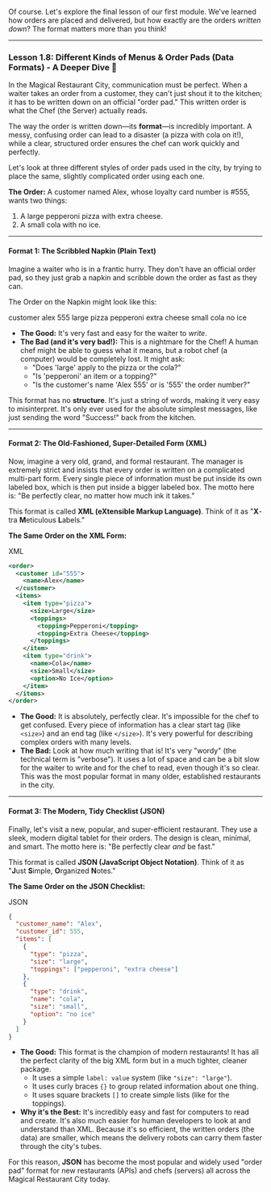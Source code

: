 Of course. Let's explore the final lesson of our first module. We've learned how orders are placed and delivered, but how exactly are the orders _written down_? The format matters more than you think!

---

### **Lesson 1.8: Different Kinds of Menus & Order Pads (Data Formats) - A Deeper Dive 📄**

In the Magical Restaurant City, communication must be perfect. When a waiter takes an order from a customer, they can't just shout it to the kitchen; it has to be written down on an official "order pad." This written order is what the Chef (the Server) actually reads.

The way the order is written down—its **format**—is incredibly important. A messy, confusing order can lead to a disaster (a pizza with cola on it!), while a clear, structured order ensures the chef can work quickly and perfectly.

Let's look at three different styles of order pads used in the city, by trying to place the same, slightly complicated order using each one.

**The Order:** A customer named Alex, whose loyalty card number is #555, wants two things:

1. A large pepperoni pizza with extra cheese.
2. A small cola with no ice.

---

#### **Format 1: The Scribbled Napkin (Plain Text)**

Imagine a waiter who is in a frantic hurry. They don't have an official order pad, so they just grab a napkin and scribble down the order as fast as they can.

The Order on the Napkin might look like this:

customer alex 555 large pizza pepperoni extra cheese small cola no ice

- **The Good:** It's very fast and easy for the waiter to _write_.
- **The Bad (and it's very bad!):** This is a nightmare for the Chef! A human chef might be able to guess what it means, but a robot chef (a computer) would be completely lost. It might ask:
    - "Does 'large' apply to the pizza or the cola?"
    - "Is 'pepperoni' an item or a topping?"
    - "Is the customer's name 'Alex 555' or is '555' the order number?"

This format has no **structure**. It's just a string of words, making it very easy to misinterpret. It's only ever used for the absolute simplest messages, like just sending the word "Success!" back from the kitchen.

---

#### **Format 2: The Old-Fashioned, Super-Detailed Form (XML)**

Now, imagine a very old, grand, and formal restaurant. The manager is extremely strict and insists that every order is written on a complicated multi-part form. Every single piece of information must be put inside its own labeled box, which is then put inside a bigger labeled box. The motto here is: "Be perfectly clear, no matter how much ink it takes."

This format is called **XML (eXtensible Markup Language)**. Think of it as "**X**-tra **M**eticulous **L**abels."

**The Same Order on the XML Form:**

XML

```XML
<order>
  <customer id="555">
    <name>Alex</name>
  </customer>
  <items>
    <item type="pizza">
      <size>Large</size>
      <toppings>
        <topping>Pepperoni</topping>
        <topping>Extra Cheese</topping>
      </toppings>
    </item>
    <item type="drink">
      <name>Cola</name>
      <size>Small</size>
      <option>No Ice</option>
    </item>
  </items>
</order>
```

- **The Good:** It is absolutely, perfectly clear. It's impossible for the chef to get confused. Every piece of information has a clear start tag (like `<size>`) and an end tag (like `</size>`). It's very powerful for describing complex orders with many levels.
- **The Bad:** Look at how much writing that is! It's very "wordy" (the technical term is "verbose"). It uses a lot of space and can be a bit slow for the waiter to write and for the chef to read, even though it's so clear. This was the most popular format in many older, established restaurants in the city.

---

#### **Format 3: The Modern, Tidy Checklist (JSON)**

Finally, let's visit a new, popular, and super-efficient restaurant. They use a sleek, modern digital tablet for their orders. The design is clean, minimal, and smart. The motto here is: "Be perfectly clear _and_ be fast."

This format is called **JSON (JavaScript Object Notation)**. Think of it as "**J**ust **S**imple, **O**rganized **N**otes."

**The Same Order on the JSON Checklist:**

JSON

```JSON
{
  "customer_name": "Alex",
  "customer_id": 555,
  "items": [
    {
      "type": "pizza",
      "size": "large",
      "toppings": ["pepperoni", "extra cheese"]
    },
    {
      "type": "drink",
      "name": "cola",
      "size": "small",
      "option": "no ice"
    }
  ]
}
```

- **The Good:** This format is the champion of modern restaurants! It has all the perfect clarity of the big XML form but in a much tighter, cleaner package.
    - It uses a simple `label: value` system (like `"size": "large"`).
    - It uses curly braces `{}` to group related information about one thing.
    - It uses square brackets `[]` to create simple lists (like for the toppings).
- **Why it's the Best:** It's incredibly easy and fast for computers to read and create. It's also much easier for human developers to look at and understand than XML. Because it's so efficient, the written orders (the data) are smaller, which means the delivery robots can carry them faster through the city's tubes.

For this reason, **JSON** has become the most popular and widely used "order pad" format for new restaurants (APIs) and chefs (servers) all across the Magical Restaurant City today.
